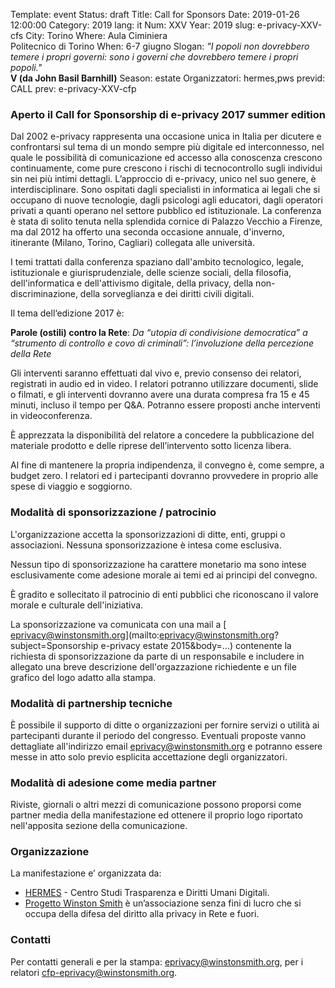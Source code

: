 Template: event
Status: draft
Title: Call for Sponsors
Date: 2019-01-26 12:00:00
Category: 2019
lang: it
Num: XXV
Year: 2019
slug: e-privacy-XXV-cfs
City: Torino
Where: Aula Ciminiera<br/>Politecnico di Torino
When: 6-7 giugno
Slogan: <i>"I popoli non dovrebbero temere i propri governi: sono i governi che dovrebbero temere i propri popoli."</i><br/><b>V (da John Basil Barnhill)</b>
Season: estate
Organizzatori: hermes,pws
previd: CALL
prev: e-privacy-XXV-cfp

### Aperto il Call for Sponsorship di e-privacy 2017 summer edition

Dal 2002 e-privacy rappresenta una occasione unica in Italia per
dicutere e confrontarsi sul tema di un mondo sempre più digitale ed
interconnesso, nel quale le possibilità di comunicazione ed accesso
alla conoscenza crescono continuamente, come pure crescono i rischi di
tecnocontrollo sugli individui sin nei più intimi
dettagli. L’approccio di e-privacy, unico nel suo genere, è
interdisciplinare. Sono ospitati dagli specialisti in informatica ai
legali che si occupano di nuove tecnologie, dagli psicologi agli
educatori, dagli operatori privati a quanti operano nel settore
pubblico ed istituzionale. La conferenza è stata di solito tenuta
nella splendida cornice di Palazzo Vecchio a Firenze, ma dal 2012 ha
offerto una seconda occasione annuale, d'inverno, itinerante (Milano,
Torino, Cagliari) collegata alle università.

I temi trattati dalla conferenza spaziano dall'ambito tecnologico,
legale, istituzionale e giurisprudenziale, delle scienze sociali,
della filosofia, dell'informatica e dell'attivismo digitale, della
privacy, della non-discriminazione, della sorveglianza e dei diritti
civili digitali.

Il tema dell‘edizione 2017 è:

**Parole (ostili) contro la Rete**: _Da “utopia di condivisione democratica” a “strumento di controllo e covo di criminali”: l’involuzione della percezione della Rete_


Gli interventi saranno effettuati dal vivo e, previo consenso dei
relatori, registrati in audio ed in video. I relatori potranno
utilizzare documenti, slide o filmati, e gli interventi dovranno avere
una durata compresa fra 15 e 45 minuti, incluso il tempo per
Q&A. Potranno essere proposti anche interventi in videoconferenza.

È apprezzata la disponibilità del relatore a concedere la
pubblicazione del materiale prodotto e delle riprese dell’intervento
sotto licenza libera.

Al fine di mantenere la propria indipendenza, il convegno è, come
sempre, a budget zero. I relatori ed i partecipanti dovranno
provvedere in proprio alle spese di viaggio e soggiorno.

### Modalità di sponsorizzazione / patrocinio

L'organizzazione accetta la sponsorizzazioni di ditte, enti, gruppi o
associazioni. Nessuna sponsorizzazione è intesa come esclusiva.

Nessun tipo di sponsorizzazione ha carattere monetario ma sono intese
esclusivamente come adesione morale ai temi ed ai principi del
convegno.

È gradito e sollecitato il patrocinio di enti pubblici che riconoscano
il valore morale e culturale dell'iniziativa.

La sponsorizzazione va comunicata con una mail a
[ eprivacy@winstonsmith.org](mailto:eprivacy@winstonsmith.org?subject=Sponsorship
e-privacy estate 2015&body=...) contenente la richiesta di
sponsorizzazione da parte di un responsabile e includere in allegato
una breve descrizione dell'orgazzazione richiedente e un file grafico
del logo adatto alla stampa.

### Modalità di partnership tecniche

È possibile il supporto di ditte o organizzazioni per fornire servizi
o utilità ai partecipanti durante il periodo del congresso. Eventuali
proposte vanno dettagliate all'indirizzo email
[ eprivacy@winstonsmith.org](mailto:eprivacy@winstonsmith.org) e
potranno essere messe in atto solo previo esplicita accettazione degli
organizzatori.


### Modalità di adesione come media partner

Riviste, giornali o altri mezzi di comunicazione possono proporsi come
partner media della manifestazione ed ottenere il proprio logo
riportato nell'apposita sezione della comunicazione.

### Organizzazione

La manifestazione e’ organizzata da:


 - [HERMES](http://logioshermes.org/) \- Centro Studi Trasparenza e Diritti Umani Digitali.
 - [Progetto Winston Smith](http://pws.winstonsmith.org/) è un’associazione senza fini di lucro che si occupa della difesa del diritto alla privacy in Rete e fuori.

### Contatti

Per contatti generali e per la stampa:
[eprivacy@winstonsmith.org](mailto:eprivacy@winstonsmith.org), per i
relatori
[cfp-eprivacy@winstonsmith.org](mailto:cfp-eprivacy@winstonsmith.org).
